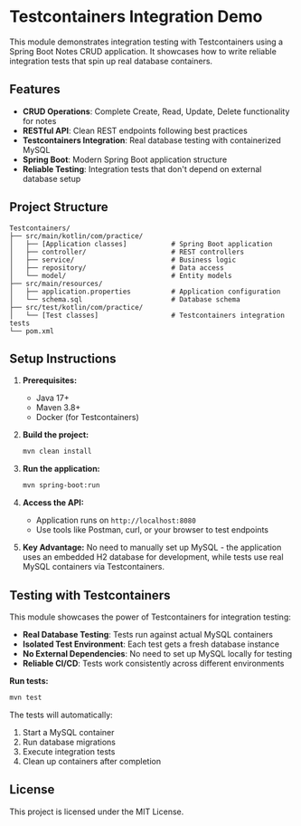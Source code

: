 # Testcontainers Integration Demo

This module demonstrates integration testing with Testcontainers using a Spring Boot Notes CRUD application. It showcases how to write reliable integration tests that spin up real database containers.

## Features

- **CRUD Operations**: Complete Create, Read, Update, Delete functionality for notes
- **RESTful API**: Clean REST endpoints following best practices
- **Testcontainers Integration**: Real database testing with containerized MySQL
- **Spring Boot**: Modern Spring Boot application structure
- **Reliable Testing**: Integration tests that don't depend on external database setup

## Project Structure

```
Testcontainers/
├── src/main/kotlin/com/practice/
│   ├── [Application classes]           # Spring Boot application
│   ├── controller/                     # REST controllers
│   ├── service/                        # Business logic
│   ├── repository/                     # Data access
│   └── model/                          # Entity models
├── src/main/resources/
│   ├── application.properties          # Application configuration
│   └── schema.sql                      # Database schema
├── src/test/kotlin/com/practice/
│   └── [Test classes]                  # Testcontainers integration tests
└── pom.xml
```

## Setup Instructions

1. **Prerequisites:**
   - Java 17+
   - Maven 3.8+
   - Docker (for Testcontainers)

2. **Build the project:**
   ```bash
   mvn clean install
   ```

3. **Run the application:**
   ```bash
   mvn spring-boot:run
   ```

4. **Access the API:**
   - Application runs on `http://localhost:8080`
   - Use tools like Postman, curl, or your browser to test endpoints

5. **Key Advantage:**
   No need to manually set up MySQL - the application uses an embedded H2 database for development, while tests use real MySQL containers via Testcontainers.

## Testing with Testcontainers

This module showcases the power of Testcontainers for integration testing:

- **Real Database Testing**: Tests run against actual MySQL containers
- **Isolated Test Environment**: Each test gets a fresh database instance
- **No External Dependencies**: No need to set up MySQL locally for testing
- **Reliable CI/CD**: Tests work consistently across different environments

**Run tests:**
```bash
mvn test
```

The tests will automatically:
1. Start a MySQL container
2. Run database migrations
3. Execute integration tests
4. Clean up containers after completion

## License

This project is licensed under the MIT License.